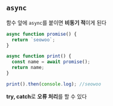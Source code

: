 ## `async`

함수 앞에 `async`를 붙이면 **비동기 적**이게 된다

```JavaScript
async function promise() {
  return `seowoo`;
}

async function print() {
  const name = await promise();
  return name;
}

print().then(console.log); //seowoo
```

**try, catch**로 **오류 처리**를 할 수 있다